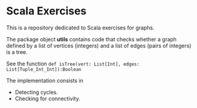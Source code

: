 # Scala Exercises
This is a repository dedicated to Scala exercises for graphs.

The package object **utils** contains code that checks whether a graph defined by a list of vertices (integers) and a list of edges (pairs of integers) is a tree.

See the function
`def isTree(vert: List[Int], edges: List[Tuple_Int_Int]):Boolean`

The implementation consists in
* Detecting cycles.
* Checking for connectivity.